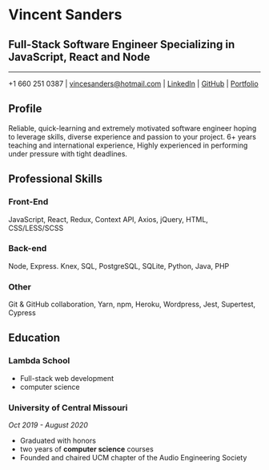 # Vincent Sanders
## Full-Stack Software Engineer Specializing in JavaScript, React and Node
---
+1 660 251 0387  |  vincesanders@hotmail.com  |  [LinkedIn](https://www.linkedin.com/in/vincent-sanders/ "My LinkedIn")  |  [GitHub](https://github.com/vincesanders "My GitHub")  |  [Portfolio](https://vincent-sanders.com/ "My Portfolio")
## Profile
Reliable, quick-learning and extremely motivated software engineer hoping to leverage skills, diverse experience and passion to your project. 6+ years teaching and international experience, Highly experienced in performing under pressure with tight deadlines.

## Professional Skills
### Front-End
JavaScript, React, Redux, Context API, Axios, jQuery, HTML, CSS/LESS/SCSS
### Back-end
Node, Express. Knex, SQL, PostgreSQL, SQLite, Python, Java, PHP
### Other
Git & GitHub collaboration, Yarn, npm, Heroku, Wordpress, Jest, Supertest, Cypress

## Education
### Lambda School
* Full-stack web development
* computer science

### University of Central Missouri
*Oct 2019 - August 2020*
* Graduated with honors
* two years of __computer science__ courses
* Founded and chaired UCM chapter of the Audio Engineering Society

